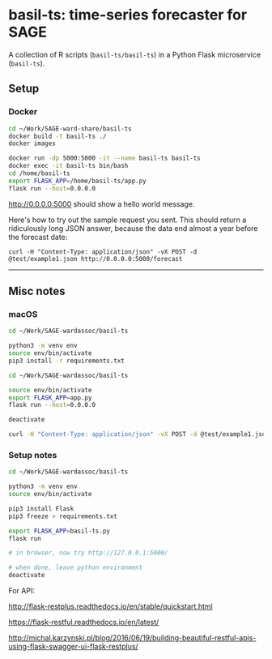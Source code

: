# basil-ts: time-series forecaster for SAGE

A collection of R scripts (`basil-ts/basil-ts`) in a Python Flask microservice (`basil-ts`). 

## Setup

### Docker

```bash
cd ~/Work/SAGE-ward-share/basil-ts
docker build -t basil-ts ./ 
docker images

docker run -dp 5000:5000 -it --name basil-ts basil-ts
docker exec -it basil-ts bin/bash
cd /home/basil-ts
export FLASK_APP=/home/basil-ts/app.py
flask run --host=0.0.0.0
```

http://0.0.0.0:5000 should show a hello world message.

Here's how to try out the sample request you sent. This should return a ridiculously long JSON answer, because the data end almost a year before the forecast date:

```
curl -H "Content-Type: application/json" -vX POST -d @test/example1.json http://0.0.0.0:5000/forecast
```


*****

## Misc notes

### macOS

```bash
cd ~/Work/SAGE-wardassoc/basil-ts

python3 -m venv env
source env/bin/activate
pip3 install -r requirements.txt
```

```bash
cd ~/Work/SAGE-wardassoc/basil-ts

source env/bin/activate
export FLASK_APP=app.py
flask run --host=0.0.0.0

deactivate
```

```bash
curl -H "Content-Type: application/json" -vX POST -d @test/example1.json http://0.0.0.0:5000/forecast
```

### Setup notes

```bash
cd ~/Work/SAGE-wardassoc/basil-ts

python3 -m venv env
source env/bin/activate

pip3 install Flask
pip3 freeze > requirements.txt

export FLASK_APP=basil-ts.py
flask run

# in browser, now try http://127.0.0.1:5000/

# when done, leave python environment
deactivate
```

For API:

http://flask-restplus.readthedocs.io/en/stable/quickstart.html

https://flask-restful.readthedocs.io/en/latest/

http://michal.karzynski.pl/blog/2016/06/19/building-beautiful-restful-apis-using-flask-swagger-ui-flask-restplus/

